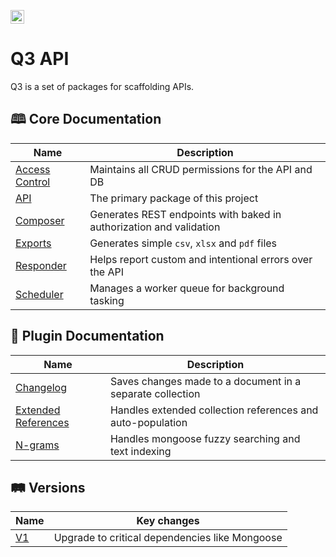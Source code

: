 <p><img alt="3merge" src="https://github.com/3merge/q3-client/blob/master/logo.png" width="22" /></p>
<h1>Q3 API</h1>
<p>Q3 is a set of packages for scaffolding APIs.</p>
<h2>🕮 Core Documentation</h2>

| Name                                                   | Description                                                         |
| ------------------------------------------------------ | ------------------------------------------------------------------- |
| <a  href="/packages/q3-core-access">Access Control</a> | Maintains all CRUD permissions for the API and DB                   |
| <a  href="/packages/q3-api">API</a>                    | The primary package of this project                                 |
| <a  href="/packages/q3-core-composer">Composer</a>     | Generates REST endpoints with baked in authorization and validation |
| <a  href="/packages/q3-exports">Exports</a>            | Generates simple `csv`, `xlsx` and `pdf` files                      |
| <a  href="/packages/q3-core-responder">Responder</a>   | Helps report custom and intentional errors over the API             |
| <a  href="/packages/q3-core-scheduler">Scheduler</a>   | Manages a worker queue for background tasking                       |

<h2>🔌 Plugin Documentation</h2>

| Name                                                          | Description                                                |
| ------------------------------------------------------------- | ---------------------------------------------------------- |
| <a  href="/packages/q3-plugin-changelog">Changelog</a>        | Saves changes made to a document in a separate collection  |
| <a  href="/packages/q3-plugin-extref">Extended References</a> | Handles extended collection references and auto-population |
| <a  href="/packages/q3-plugin-ngrams">N-grams</a>             | Handles mongoose fuzzy searching and text indexing         |

<h2>🛤️ Versions</h2>

| Name                                                         | Key changes                                    |
| ------------------------------------------------------------ | ---------------------------------------------- |
| <a  href="https://github.com/3merge/q3-api/tree/v1.x">V1</a> | Upgrade to critical dependencies like Mongoose |
